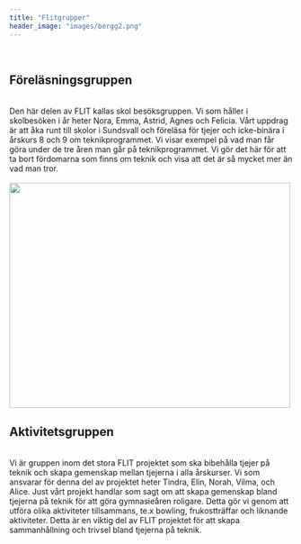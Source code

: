 ```yaml
---
title: "Flitgrupper"
header_image: "images/bergg2.png"
---
```


<br>

## Föreläsningsgruppen
<br>
Den här delen av FLIT kallas skol besöksgruppen. Vi som håller i skolbesöken i år heter Nora, Emma, Astrid, Agnes och Felicia. Vårt uppdrag är att åka runt till skolor i Sundsvall och föreläsa för tjejer och icke-binära i årskurs 8 och 9 om teknikprogrammet. Vi visar exempel på vad man får göra under de tre åren man går på teknikprogrammet. Vi gör det här för att ta bort fördomarna som finns om teknik och visa att det är så mycket mer än vad man tror. 
<br> <br>

<img src="../images/forelasning.JPG" width="500" height="400">

<br>

## Aktivitetsgruppen
<br>
Vi är gruppen inom det stora FLIT projektet som ska bibehålla tjejer på teknik och skapa gemenskap mellan tjejerna i alla årskurser. Vi som ansvarar för denna del av projektet heter Tindra, Elin, Norah, Vilma, och Alice. Just vårt projekt handlar som sagt om att skapa gemenskap bland tjejerna på teknik för att göra gymnasieåren roligare. Detta gör vi genom att utföra olika aktiviteter tillsammans, te.x bowling, frukostträffar och liknande aktiviteter. Detta är en viktig del av FLIT projektet för att skapa sammanhållning och trivsel bland tjejerna på teknik. 
<br>
<br>